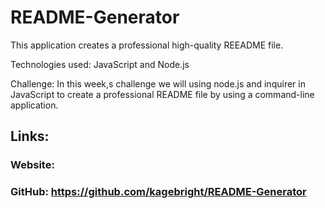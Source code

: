 # README-Generator
This application creates a professional high-quality REEADME file. 

Technologies used: JavaScript and Node.js

Challenge: In this week,s challenge we will using node.js and inquirer in JavaScript to create a professional README file by using a command-line application.

## Links:

### Website:

### GitHub: https://github.com/kagebright/README-Generator
